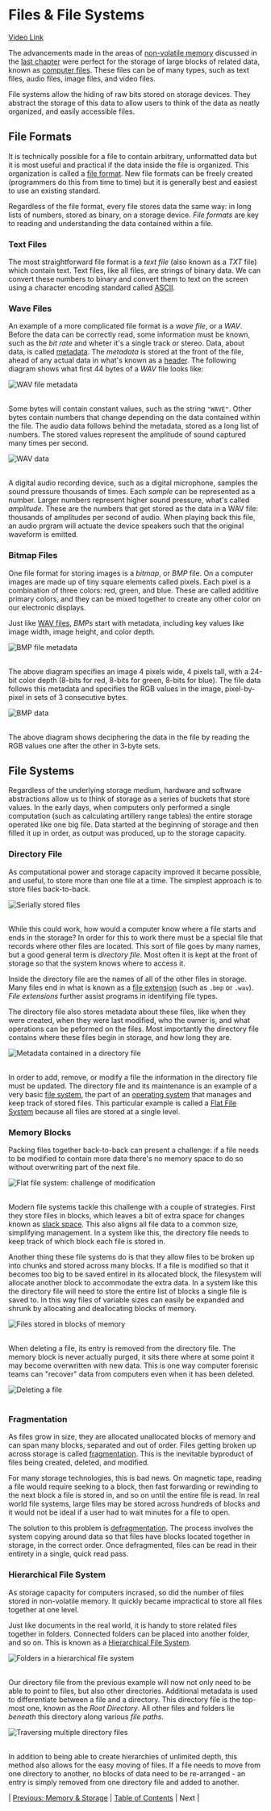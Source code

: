 # Files & File Systems
[Video Link](https://youtu.be/KN8YgJnShPM)

The advancements made in the areas of [non-volatile memory](../glossary/README.md#non-volatile-memory) discussed in the [last chapter](../19/README.md) were perfect for the storage of large blocks of related data, known as [computer files](../glossary/README.md#file). These files can be of many types, such as text files, audio files, image files, and video files.

File systems allow the hiding of raw bits stored on storage devices. They abstract the storage of this data to allow users to think of the data as neatly organized, and easily accessible files.

## File Formats
It is technically possible for a file to contain arbitrary, unformatted data but it is most useful and practical if the data inside the file is organized. This organization is called a [file format](../glossary/README.md#file-format). New file formats can be freely created (programmers do this from time to time) but it is generally best and easiest to use an existing standard.

Regardless of the file format, every file stores data the same way: in long lists of numbers, stored as binary, on a storage device. _File formats_ are key to reading and understanding the data contained within a file.

### Text Files
The most straightforward file format is a _text file_ (also known as a _TXT_ file) which contain text. Text files, like all files, are strings of binary data. We can convert these numbers to binary and convert them to text on the screen using a character encoding standard called [ASCII](../glossary/README.md#ascii).

### Wave Files
An example of a more complicated file format is a _wave file_, or a _WAV_. Before the data can be correctly read, some information must be known, such as the _bit rate_ and wheter it's a single track or stereo. Data, about data, is called [metadata](../glossary/README.md#metadata). The _metadata_ is stored at the front of the file, ahead of any actual data in what's known as a [header](https://en.wikipedia.org/wiki/File_format#File_header). The following diagram shows what first 44 bytes of a _WAV_ file looks like:

![WAV file metadata](./wav-file.JPG)
<br /><br/>

Some bytes will contain constant values, such as the string `"WAVE"`. Other bytes contain numbers that change depending on the data contained within the file. The audio data follows behind the metadata, stored as a long list of numbers. The stored values represent the amplitude of sound captured many times per second.

![WAV data](./waveform.JPG)
<br /><br/>

A digital audio recording device, such as a digital microphone, samples the sound pressure thousands of times. Each _sample_ can be represented as a number. Larger numbers represent higher sound pressure, what's called _amplitude_. These are the numbers that get stored as the data in a WAV file: thousands of amplitudes per second of audio. When playing back this file, an audio prgram will actuate the device speakers such that the original waveform is emitted.

### Bitmap Files
One file format for storing images is a _bitmap_, or _BMP_ file. On a computer images are made up of tiny square elements called pixels. Each pixel is a combination of three colors: red, green, and blue. These are called additive primary colors, and they can be mixed together to create any other color on our electronic displays.

Just like [WAV files](#wave-files), _BMPs_ start with metadata, including key values like image width, image height, and color depth.

![BMP file metadata](./bmp-file.JPG)
<br /><br/>

The above diagram specifies an image 4 pixels wide, 4 pixels tall, with a 24-bit color depth (8-bits for red, 8-bits for green, 8-bits for blue). The file data follows this metadata and specifies the RGB values in the image, pixel-by-pixel in sets of 3 consecutive bytes.

![BMP data](./bmp-data.JPG)
<br /><br/>

The above diagram shows deciphering the data in the file by reading the RGB values one after the other in 3-byte sets.

## File Systems
Regardless of the underlying storage medium, hardware and software abstractions allow us to think of storage as a series of buckets that store values. In the early days, when computers only performed a single computation (such as calculating artillery range tables) the entire storage operated like one big file. Data started at the beginning of storage and then filled it up in order, as output was produced, up to the storage capacity.

### Directory File
As computational power and storage capacity improved it became possible, and useful, to store more than one file at a time. The simplest approach is to store files back-to-back.

![Serially stored files](./serially-stored-files.JPG)
<br /><br/>

While this could work, how would a computer know where a file starts and ends in the storage? In order for this to work there must be a special file that records where other files are located. This sort of file goes by many names, but a good general term is _directory file_. Most often it is kept at the front of storage so that the system knows where to access it.

Inside the directory file are the names of all of the other files in storage. Many files end in what is known as a [file extension](../glossary/README.md#file-extension) (such as `.bmp` or `.wav`). _File extensions_ further assist programs in identifying file types.

The directory file also stores metadata about these files, like when they were created, when they were last modified, who the owner is, and what operations can be peformed on the files. Most importantly the directory file contains where these files begin in storage, and how long they are.

![Metadata contained in a directory file](./directory-file.JPG)
<br /><br/>

In order to add, remove, or modify a file the information in the directory file must be updated. The directory file and its maintenance is an example of a very basic [file system](../glossary/README.md#file-system), the part of an [operating system](../glossary/README.md#operating-system) that manages and keep track of stored files. This particular example is called a [Flat File System](https://en.wikipedia.org/wiki/File_system#Flat_file_systems) because all files are stored at a single level.

### Memory Blocks
Packing files together back-to-back can present a challenge: if a file needs to be modified to contain more data there's no memory space to do so without overwriting part of the next file.

![Flat file system: challenge of modification](./flat-file-storage-challenge.JPG)
<br /><br/>

Modern file systems tackle this challenge with a couple of strategies. First they store files in blocks, which leaves a bit of extra space for changes known as [slack space](https://en.wikipedia.org/wiki/Fragmentation_(computing)#Internal_fragmentation). This also aligns all file data to a common size, simplifying management. In a system like this, the directory file needs to keep track of which block each file is stored in.

Another thing these file systems do is that they allow files to be broken up into chunks and stored across many blocks. If a file is modified so that it becomes too big to be saved entirel in its allocated block, the filesystem will allocate another block to accommodate the extra data. In a system like this the directory file will need to store the entire list of blocks a single file is saved to. In this way files of variable sizes can easily be expanded and shrunk by allocating and deallocating blocks of memory.

![Files stored in blocks of memory](./memory-blocks.JPG)
<br /><br/>

When deleting a file, its entry is removed from the directory file. The memory block is never actually purged, it sits there where at some point it may become overwritten with new data. This is one way computer forensic teams can "recover" data from computers even when it has been deleted.

![Deleting a file](./deleting-a-file.JPG)
<br /><br/>

### Fragmentation
As files grow in size, they are allocated unallocated blocks of memory and can span many blocks, separated and out of order. Files getting broken up across storage is called [fragmentation](../glossary/README.md#file-system-fragmentation). This is the inevitable byproduct of files being created, deleted, and modified.

For many storage technologies, this is bad news. On magnetic tape, reading a file would require seeking to a block, then fast forwarding or rewinding to the next block a file is stored in, and so on until the entire file is read. In real world file systems, large files may be stored across hundreds of blocks and it would not be ideal if a user had to wait minutes for a file to open.

The solution to this problem is [defragmentation](../glossary/README.md#defragmentation). The process involves the system copying around data so that files have blocks located together in storage, in the correct order. Once defragmented, files can be read in their entirety in a single, quick read pass.

### Hierarchical File System
As storage capacity for computers incrased, so did the number of files stored in non-volatile memory. It quickly became impractical to store all files together at one level.

Just like documents in the real world, it is handy to store related files together in folders. Connected folders can be placed into another folder, and so on. This is known as a [Hierarchical File System](https://en.wikipedia.org/wiki/Directory_(computing)).

![Folders in a hierarchical file system](./folders.JPG)
<br /><br/>

Our directory file from the previous example will now not only need to be able to point to files, but also other directories. Additional metadata is used to differentiate between a file and a directory. This directory file is the top-most one, known as the _Root Directory_. All other files and folders lie _beneath_ this directory along various _file paths_.

![Traversing multiple directory files](./multiple-directory-files.JPG)
<br /><br/>

In addition to being able to create hierarchies of unlimited depth, this method also allows for the easy moving of files. If a file needs to move from one directory to another, no blocks of data need to be re-arranged - an entry is simply removed from one directory file and added to another.

| [Previous: Memory & Storage](../19/README.md) | [Table of Contents](../README.md#table-of-contents) | Next |
